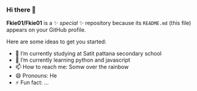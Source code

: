 ### Hi there 👋

**Fkie01/Fkie01** is a ✨ _special_ ✨ repository because its `README.md` (this file) appears on your GitHub profile.

Here are some ideas to get you started:

- 🔭 I’m currently studying at Satit pattana secondary school
- 🌱 I’m currently learning python and javascript
- 📫 How to reach me: Somw over the rainbow
- 😄 Pronouns: He
- ⚡ Fun fact: ...
